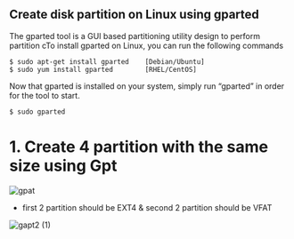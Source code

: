 ## Create disk partition on Linux using gparted

The gparted tool is a GUI based partitioning utility design to perform partition cTo install gparted on Linux, you can run the following commands
```
$ sudo apt-get install gparted    [Debian/Ubuntu]
$ sudo yum install gparted        [RHEL/CentOS]
```
Now that gparted is installed on your system, simply run “gparted” in order for the tool to start.
```
$ sudo gparted
```
# 1. Create 4 partition with the same size using Gpt
![gpat](https://user-images.githubusercontent.com/89963356/146141570-ffc5e44a-2d7c-4af1-8227-701670fd47c5.png)

* first 2 partition should be EXT4 & second 2 partition should be VFAT

![gapt2 (1)](https://user-images.githubusercontent.com/89963356/146141581-4064feec-c92e-4754-95fd-2acd76e41e6c.png)
